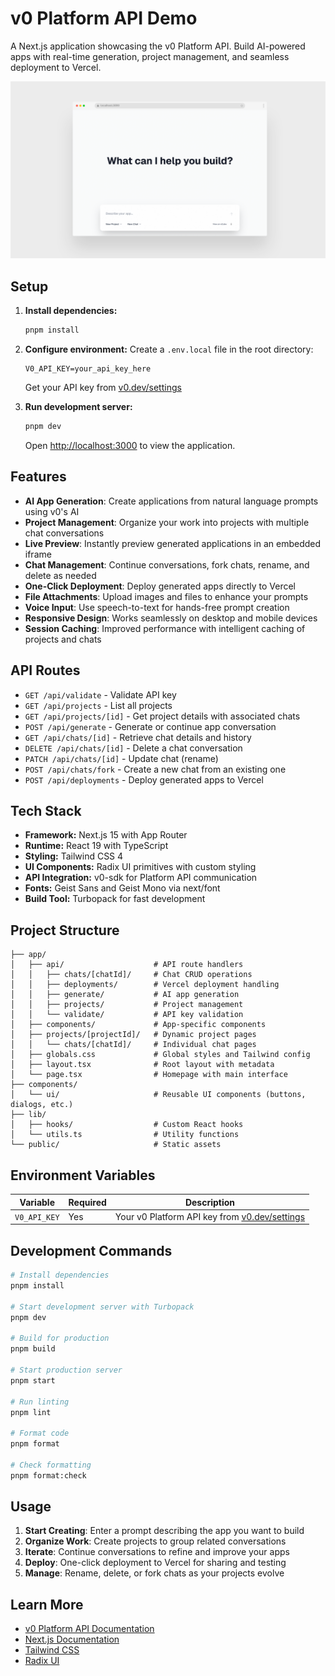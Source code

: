# v0 Platform API Demo

A Next.js application showcasing the v0 Platform API. Build AI-powered apps with real-time generation, project management, and seamless deployment to Vercel.

![Screenshot](screenshot.png)

## Setup

1. **Install dependencies:**
   ```bash
   pnpm install
   ```

2. **Configure environment:**
   Create a `.env.local` file in the root directory:
   ```env
   V0_API_KEY=your_api_key_here
   ```
   
   Get your API key from [v0.dev/settings](https://v0.dev/settings)

3. **Run development server:**
   ```bash
   pnpm dev
   ```

   Open [http://localhost:3000](http://localhost:3000) to view the application.

## Features

- **AI App Generation**: Create applications from natural language prompts using v0's AI
- **Project Management**: Organize your work into projects with multiple chat conversations
- **Live Preview**: Instantly preview generated applications in an embedded iframe
- **Chat Management**: Continue conversations, fork chats, rename, and delete as needed
- **One-Click Deployment**: Deploy generated apps directly to Vercel
- **File Attachments**: Upload images and files to enhance your prompts
- **Voice Input**: Use speech-to-text for hands-free prompt creation
- **Responsive Design**: Works seamlessly on desktop and mobile devices
- **Session Caching**: Improved performance with intelligent caching of projects and chats

## API Routes

- `GET /api/validate` - Validate API key
- `GET /api/projects` - List all projects
- `GET /api/projects/[id]` - Get project details with associated chats
- `POST /api/generate` - Generate or continue app conversation
- `GET /api/chats/[id]` - Retrieve chat details and history
- `DELETE /api/chats/[id]` - Delete a chat conversation
- `PATCH /api/chats/[id]` - Update chat (rename)
- `POST /api/chats/fork` - Create a new chat from an existing one
- `POST /api/deployments` - Deploy generated apps to Vercel

## Tech Stack

- **Framework:** Next.js 15 with App Router
- **Runtime:** React 19 with TypeScript
- **Styling:** Tailwind CSS 4
- **UI Components:** Radix UI primitives with custom styling
- **API Integration:** v0-sdk for Platform API communication
- **Fonts:** Geist Sans and Geist Mono via next/font
- **Build Tool:** Turbopack for fast development

## Project Structure

```
├── app/
│   ├── api/                    # API route handlers
│   │   ├── chats/[chatId]/     # Chat CRUD operations
│   │   ├── deployments/        # Vercel deployment handling
│   │   ├── generate/           # AI app generation
│   │   ├── projects/           # Project management
│   │   └── validate/           # API key validation
│   ├── components/             # App-specific components
│   ├── projects/[projectId]/   # Dynamic project pages
│   │   └── chats/[chatId]/     # Individual chat pages
│   ├── globals.css             # Global styles and Tailwind config
│   ├── layout.tsx              # Root layout with metadata
│   └── page.tsx                # Homepage with main interface
├── components/
│   └── ui/                     # Reusable UI components (buttons, dialogs, etc.)
├── lib/
│   ├── hooks/                  # Custom React hooks
│   └── utils.ts                # Utility functions
└── public/                     # Static assets
```

## Environment Variables

| Variable | Required | Description |
|----------|----------|-------------|
| `V0_API_KEY` | Yes | Your v0 Platform API key from [v0.dev/settings](https://v0.dev/settings) |

## Development Commands

```bash
# Install dependencies
pnpm install

# Start development server with Turbopack
pnpm dev

# Build for production
pnpm build

# Start production server
pnpm start

# Run linting
pnpm lint

# Format code
pnpm format

# Check formatting
pnpm format:check
```

## Usage

1. **Start Creating**: Enter a prompt describing the app you want to build
2. **Organize Work**: Create projects to group related conversations
3. **Iterate**: Continue conversations to refine and improve your apps
4. **Deploy**: One-click deployment to Vercel for sharing and testing
5. **Manage**: Rename, delete, or fork chats as your projects evolve

## Learn More

- [v0 Platform API Documentation](https://v0.dev/docs/api/platform)
- [Next.js Documentation](https://nextjs.org/docs)
- [Tailwind CSS](https://tailwindcss.com)
- [Radix UI](https://www.radix-ui.com)
